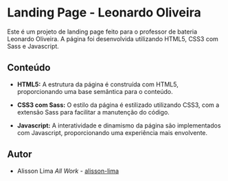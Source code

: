 # Landing Page - Leonardo Oliveira

Este é um projeto de landing page feito para o professor de bateria Leonardo Oliveira. A página foi desenvolvida utilizando HTML5, CSS3 com Sass e Javascript.

## Conteúdo

- **HTML5:** A estrutura da página é construída com HTML5, proporcionando uma base semântica para o conteúdo.

- **CSS3 com Sass:** O estilo da página é estilizado utilizando CSS3, com a extensão Sass para facilitar a manutenção do código.

- **Javascript:** A interatividade e dinamismo da página são implementados com Javascript, proporcionando uma experiência mais envolvente.

## Autor

- Alisson Lima *All Work* - [alisson-lima](https://github.com/Alisson-Lima)
